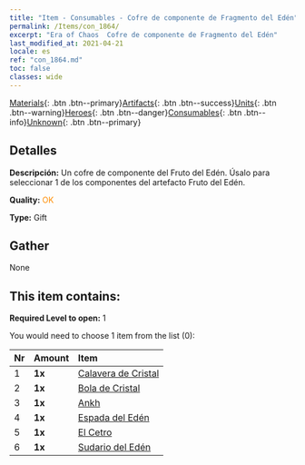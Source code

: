 ```yaml
---
title: "Item - Consumables - Cofre de componente de Fragmento del Edén"
permalink: /Items/con_1864/
excerpt: "Era of Chaos  Cofre de componente de Fragmento del Edén"
last_modified_at: 2021-04-21
locale: es
ref: "con_1864.md"
toc: false
classes: wide
---
```

 [Materials](/es/Items/){: .btn .btn--primary}[Artifacts](/es/Items/Artifacts/){: .btn .btn--success}[Units](/es/Items/Units/){: .btn .btn--warning}[Heroes](/es/Items/Heroes/){: .btn .btn--danger}[Consumables](/es/Items/Consumables/){: .btn .btn--info}[Unknown](/es/Items/Unknown/){: .btn .btn--primary}

## Detalles
 **Descripción:** Un cofre de componente del Fruto del Edén. Úsalo para seleccionar 1 de los componentes del artefacto Fruto del Edén.

 **Quality:** <span style="color: #FF8C00">OK</span>

 **Type:** Gift

## Gather

  None

## This item contains:

 **Required Level to open:** 1

 You would need to choose 1 item from the list (0):

  | Nr | Amount |     Item    |
  |:---|:-------|:------------|
  | 1 |  **1x** | [Calavera de Cristal](/es/Items/art_182/) |  | 
  | 2 |  **1x** | [Bola de Cristal](/es/Items/art_183/) |  | 
  | 3 |  **1x** | [Ankh](/es/Items/art_184/) |  | 
  | 4 |  **1x** | [Espada del Edén](/es/Items/art_185/) |  | 
  | 5 |  **1x** | [El Cetro](/es/Items/art_186/) |  | 
  | 6 |  **1x** | [Sudario del Edén](/es/Items/art_187/) |  | 
